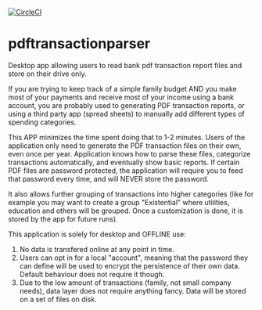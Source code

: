 [![CircleCI](https://circleci.com/gh/mariangolea/pdftransactionparser/tree/master.svg?style=svg)](https://circleci.com/gh/mariangolea/pdftransactionparser/tree/master)

# pdftransactionparser
Desktop app allowing users to read bank pdf transaction report files and store on their drive only.

If you are trying to keep track of a simple family budget AND you make most of your payments and receive most of your income using a bank account, you are probably used to generating PDF transaction reports, or using a third party app (spread sheets) to manually add different types of spending categories.

This APP minimizes the time spent doing that to 1-2 minutes. Users of the application only need to generate the PDF transaction files on their own, even once per year. Application knows how to parse these files, categorize transactions automatically, and eventually show basic reports. If certain PDF files are password protected, the application will require you to feed that password every time, and will NEVER store the password.

It also allows further grouping of transactions into higher categories (like for example you may want to create a group "Existential" where utilities,
education and others will be grouped. Once a customization is done, it is stored by the app for future runs).

This application is solely for desktop and OFFLINE use:
1. No data is transfered online at any point in time.
2. Users can opt in for a local "account", meaning that the password they can define will be used to encrypt the persistence of their own data. Default behaviour does not require it though.
3. Due to the low amount of transactions (family, not small company needs), data layer does not require anything fancy. Data will be stored on a set of files on disk.
